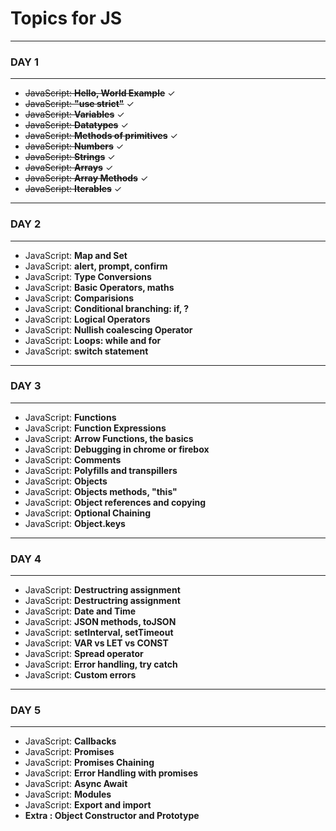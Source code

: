 # Topics for JS
___
### DAY 1
___


* ~~JavaScript: **Hello, World Example**~~ &check;
* ~~JavaScript: **"use strict"**~~ &check;
* ~~JavaScript: **Variables**~~ &check;
* ~~JavaScript: **Datatypes**~~ &check;
* ~~JavaScript: **Methods of primitives**~~ &check;
* ~~JavaScript: **Numbers**~~ &check;
* ~~JavaScript: **Strings**~~ &check;
* ~~JavaScript: **Arrays**~~ &check;
* ~~JavaScript: **Array Methods**~~ &check;
* ~~JavaScript: **Iterables**~~ &check;
___
### DAY 2
___
* JavaScript: **Map and Set**
* JavaScript: **alert, prompt, confirm**
* JavaScript: **Type Conversions**
* JavaScript: **Basic Operators, maths**
* JavaScript: **Comparisions**
* JavaScript: **Conditional branching: if, ?**
* JavaScript: **Logical Operators**
* JavaScript: **Nullish coalescing Operator**
* JavaScript: **Loops: while and for**
* JavaScript: **switch statement**
___

### DAY 3
___
* JavaScript: **Functions**
* JavaScript: **Function Expressions**
* JavaScript: **Arrow Functions, the basics**
* JavaScript: **Debugging in chrome or firebox**
* JavaScript: **Comments**
* JavaScript: **Polyfills and transpillers**
* JavaScript: **Objects**
* JavaScript: **Objects methods, "this"**
* JavaScript: **Object references and copying**
* JavaScript: **Optional Chaining**
* JavaScript: **Object.keys**
___

### DAY 4
___
* JavaScript: **Destructring assignment**
* JavaScript: **Destructring assignment**
* JavaScript: **Date and Time**
* JavaScript: **JSON methods, toJSON**
* JavaScript: **setInterval, setTimeout**
* JavaScript: **VAR vs LET vs CONST**
* JavaScript: **Spread operator**
* JavaScript: **Error handling, try catch**
* JavaScript: **Custom errors**
___

### DAY 5
___
* JavaScript: **Callbacks**
* JavaScript: **Promises**
* JavaScript: **Promises Chaining**
* JavaScript: **Error Handling with promises**
* JavaScript: **Async Await**
* JavaScript: **Modules**
* JavaScript: **Export and import**
* **Extra : Object Constructor and Prototype**

